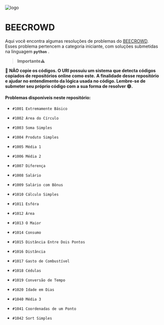 ![logo](https://user-images.githubusercontent.com/82355865/147989422-15a86138-8b0d-4aea-a3c2-1715be570d41.jpg)
# BEECROWD
Aqui você encontra algumas resoluções de problemas do [BEECROWD](https://www.beecrowd.com.br/judge/pt/login). Esses problema pertencem a categoria iniciante, com soluções submetidas na linguagem <b>`python`</b> .

>  <b> Importante⚠️ </b>

🚫 **NÃO copie os códigos. O URI possuiu um sistema que detecta códigos copiados de repositórios online como este.**
**A finalidade desse repositório e ajudar no entendimento da lógica usada no código. Lembre-se de submeter seu próprio código com a sua forma de resolver :smile:.**

#### Problemas disponíveis neste repositório:
*     #1001 Extremamente Básico 
*     #1002 Área do Círculo
*     #1003 Soma Simples
*     #1004 Produto Simples
*     #1005 Média 1
*     #1006 Média 2
*     #1007 Diferença
*     #1008 Salário
*     #1009 Salário com Bônus
*     #1010 Cálculo Simples
*     #1011 Esféra
*     #1012 Área
*     #1013 O Maior
*     #1014 Consumo
*     #1015 Distância Entre Dois Pontos
*     #1016 Distância
*     #1017 Gasto de Combustível
*     #1018 Cédulas
*     #1019 Conversão de Tempo
*     #1020 Idade em Dias
*	  #1040 Média 3
* 	  #1041 Coordenadas de um Ponto 
* 	  #1042 Sort Simples


